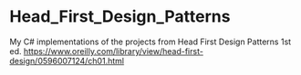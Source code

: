 # Head_First_Design_Patterns
My C# implementations of the projects from Head First Design Patterns 1st ed. https://www.oreilly.com/library/view/head-first-design/0596007124/ch01.html
